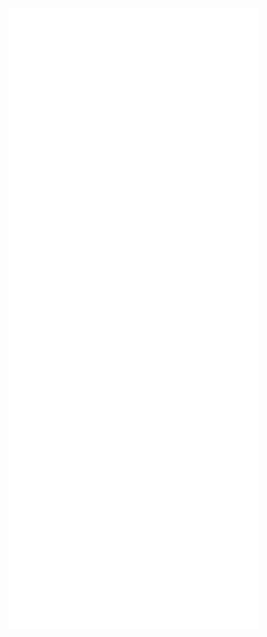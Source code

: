<img alt="🦑" align="left" width="400px" src="https://github.com/xinyi02/xinyi02/blob/main/metrics.svg">
<img alt="🦑" align="left" width="400px" src="https://github.com/xinyi02/xinyi02/blob/main/metrics.additional.svg">
